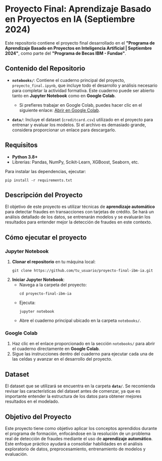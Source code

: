 # Proyecto Final: Aprendizaje Basado en Proyectos en IA (Septiembre 2024)

Este repositorio contiene el proyecto final desarrollado en el **"Programa de Aprendizaje Basado en Proyectos en Inteligencia Artificial | Septiembre 2024"**, como parte del **"Programa de Becas IBM - Fundae"**.

## Contenido del Repositorio
- **`notebooks/`**: Contiene el cuaderno principal del proyecto, `proyecto_final.ipynb`, que incluye todo el desarrollo y análisis necesario para completar la actividad formativa. Este cuaderno puede ser abierto tanto en **Jupyter Notebook** como en **Google Colab**.
  - Si prefieres trabajar en Google Colab, puedes hacer clic en el siguiente enlace: [Abrir en Google Colab](https://drive.google.com/file/d/1fCRprLZ0dZ0TPQUzaRxjIO7ymH_5ze4F/view?usp=sharing).
  
- **`data/`**: Incluye el dataset (`creditcard.csv`) utilizado en el proyecto para entrenar y evaluar los modelos. Si el archivo es demasiado grande, considera proporcionar un enlace para descargarlo.

## Requisitos
- **Python 3.8+**
- Librerías: Pandas, NumPy, Scikit-Learn, XGBoost, Seaborn, etc.

Para instalar las dependencias, ejecutar:

```shell
pip install -r requirements.txt
```

## Descripción del Proyecto
El objetivo de este proyecto es utilizar técnicas de **aprendizaje automático** para detectar fraudes en transacciones con tarjetas de crédito. Se hará un análisis detallado de los datos, se entrenarán modelos y se evaluarán los resultados para entender mejor la detección de fraudes en este contexto.

## Cómo ejecutar el proyecto
### Jupyter Notebook
1. **Clonar el repositorio** en tu máquina local:
    ```
    git clone https://github.com/tu_usuario/proyecto-final-ibm-ia.git
    ```
2. **Iniciar Jupyter Notebook**:
    - Navega a la carpeta del proyecto:
      ```
      cd proyecto-final-ibm-ia
      ```
    - Ejecuta:
      ```
      jupyter notebook
      ```
    - Abre el cuaderno principal ubicado en la carpeta `notebooks/`.

### Google Colab
1. Haz clic en el enlace proporcionado en la sección `notebooks/` para abrir el cuaderno directamente en **Google Colab**.
2. Sigue las instrucciones dentro del cuaderno para ejecutar cada una de las celdas y avanzar en el desarrollo del proyecto.

## Dataset
El dataset que se utilizará se encuentra en la carpeta **`data/`**. Se recomienda revisar las características del dataset antes de comenzar, ya que es importante entender la estructura de los datos para obtener mejores resultados en el modelado.

## Objetivo del Proyecto
Este proyecto tiene como objetivo aplicar los conceptos aprendidos durante el programa de formación, enfocándose en la resolución de un problema real de detección de fraudes mediante el uso de **aprendizaje automático**. Este enfoque práctico ayudará a consolidar habilidades en el análisis exploratorio de datos, preprocesamiento, entrenamiento de modelos y evaluación.


